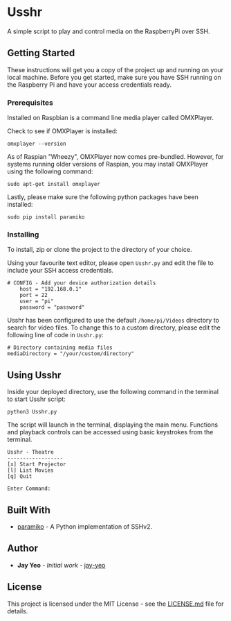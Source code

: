 # Usshr

A simple script to play and control media on the RaspberryPi over SSH.

## Getting Started

These instructions will get you a copy of the project up and running on your local machine. Before you get started, make sure you have SSH running on the Raspberry Pi and have your access credentials ready.  

### Prerequisites
Installed on Raspbian is a command line media player called OMXPlayer. 

Check to see if OMXPlayer is installed:

   ```omxplayer --version```

As of Raspian "Wheezy", OMXPlayer now comes pre-bundled. However, for systems running older versions of Raspian, you may install OMXPlayer using the following command:

```sudo apt-get install omxplayer```

Lastly, please make sure the following python packages have been installed:

`sudo pip install paramiko`


### Installing

To install, zip or clone the project to the directory of your choice.

Using your favourite text editor, please open `Usshr.py` and edit the file to include your SSH access credentials.

```
# CONFIG - Add your device authorization details
    host = "192.168.0.1"
    port = 22
    user = "pi"
    password = "password"    
```

Usshr has been configured to use the default `/home/pi/Videos` directory to search for video files. To change this to a custom directory, please edit the following line of code in `Usshr.py`:


```
# Directory containing media files
mediaDirectory = "/your/custom/directory"
```

## Using Usshr

Inside your deployed directory, use the following command in the terminal to start Usshr script:

```python3 Usshr.py```

The script will launch in the terminal, displaying the main menu. Functions and playback controls can be accessed using basic keystrokes from the terminal.

```
Usshr - Theatre
------------------
[x] Start Projector
[l] List Movies
[q] Quit

Enter Command:
```

## Built With

* [paramiko](http://www.paramiko.org/) - A Python implementation of SSHv2. 

## Author

* **Jay Yeo** - *Initial work* - [jay-yeo](https://github.com/jay-yeo)


## License

This project is licensed under the MIT License - see the [LICENSE.md](LICENSE.md) file for details.